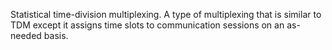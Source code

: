 Statistical time-division multiplexing. A type of multiplexing that is similar to TDM except it assigns time slots to communication sessions on an as-needed basis.